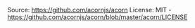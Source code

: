 Source: https://github.com/acornjs/acorn
License: MIT - https://github.com/acornjs/acorn/blob/master/acorn/LICENSE